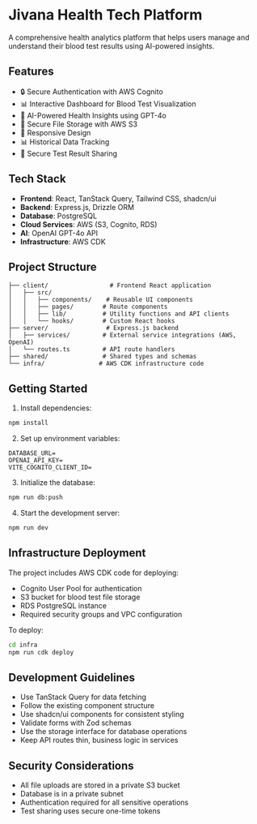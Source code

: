 # Jivana Health Tech Platform

A comprehensive health analytics platform that helps users manage and understand their blood test results using AI-powered insights.

## Features

- 🔒 Secure Authentication with AWS Cognito
- 📊 Interactive Dashboard for Blood Test Visualization
- 🤖 AI-Powered Health Insights using GPT-4o
- 📁 Secure File Storage with AWS S3
- 📱 Responsive Design
- 📊 Historical Data Tracking
- 🔗 Secure Test Result Sharing

## Tech Stack

- **Frontend**: React, TanStack Query, Tailwind CSS, shadcn/ui
- **Backend**: Express.js, Drizzle ORM
- **Database**: PostgreSQL
- **Cloud Services**: AWS (S3, Cognito, RDS)
- **AI**: OpenAI GPT-4o API
- **Infrastructure**: AWS CDK

## Project Structure

```
├── client/                 # Frontend React application
│   ├── src/
│   │   ├── components/    # Reusable UI components
│   │   ├── pages/        # Route components
│   │   ├── lib/          # Utility functions and API clients
│   │   └── hooks/        # Custom React hooks
├── server/                # Express.js backend
│   ├── services/         # External service integrations (AWS, OpenAI)
│   └── routes.ts         # API route handlers
├── shared/               # Shared types and schemas
└── infra/               # AWS CDK infrastructure code
```

## Getting Started

1. Install dependencies:
```bash
npm install
```

2. Set up environment variables:
```env
DATABASE_URL=
OPENAI_API_KEY=
VITE_COGNITO_CLIENT_ID=
```

3. Initialize the database:
```bash
npm run db:push
```

4. Start the development server:
```bash
npm run dev
```

## Infrastructure Deployment

The project includes AWS CDK code for deploying:
- Cognito User Pool for authentication
- S3 bucket for blood test file storage
- RDS PostgreSQL instance
- Required security groups and VPC configuration

To deploy:
```bash
cd infra
npm run cdk deploy
```

## Development Guidelines

- Use TanStack Query for data fetching
- Follow the existing component structure
- Use shadcn/ui components for consistent styling
- Validate forms with Zod schemas
- Use the storage interface for database operations
- Keep API routes thin, business logic in services

## Security Considerations

- All file uploads are stored in a private S3 bucket
- Database is in a private subnet
- Authentication required for all sensitive operations
- Test sharing uses secure one-time tokens
